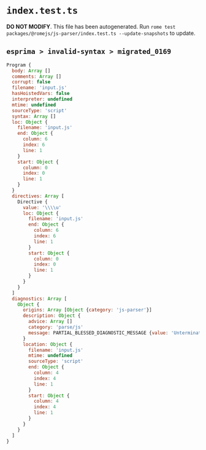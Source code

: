 # `index.test.ts`

**DO NOT MODIFY**. This file has been autogenerated. Run `rome test packages/@romejs/js-parser/index.test.ts --update-snapshots` to update.

## `esprima > invalid-syntax > migrated_0169`

```javascript
Program {
  body: Array []
  comments: Array []
  corrupt: false
  filename: 'input.js'
  hasHoistedVars: false
  interpreter: undefined
  mtime: undefined
  sourceType: 'script'
  syntax: Array []
  loc: Object {
    filename: 'input.js'
    end: Object {
      column: 6
      index: 6
      line: 1
    }
    start: Object {
      column: 0
      index: 0
      line: 1
    }
  }
  directives: Array [
    Directive {
      value: '\\\\u'
      loc: Object {
        filename: 'input.js'
        end: Object {
          column: 6
          index: 6
          line: 1
        }
        start: Object {
          column: 0
          index: 0
          line: 1
        }
      }
    }
  ]
  diagnostics: Array [
    Object {
      origins: Array [Object {category: 'js-parser'}]
      description: Object {
        advice: Array []
        category: 'parse/js'
        message: PARTIAL_BLESSED_DIAGNOSTIC_MESSAGE {value: 'Unterminated string constant'}
      }
      location: Object {
        filename: 'input.js'
        mtime: undefined
        sourceType: 'script'
        end: Object {
          column: 4
          index: 4
          line: 1
        }
        start: Object {
          column: 4
          index: 4
          line: 1
        }
      }
    }
  ]
}
```

